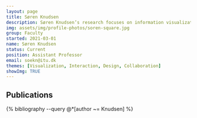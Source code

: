 ```yaml
---
layout: page
title: Søren Knudsen
description: Søren Knudsen’s research focuses on information visualization and human-computer interaction. He is interested in supporting people in understanding, making sense of, and discussing data in face-to-face and online contexts, for example supported by large or multiple displays and social media.
img: assets/img/profile-photos/soren-square.jpg
group: Faculty
started: 2021-03-01
name: Søren Knudsen
status: Current
position: Assistant Professor
email: soekn@itu.dk
themes: [Visualization, Interaction, Design, Collaboration]
showImg: TRUE
---
```


Publications
----------
<div class="publications">
  {% bibliography --query @*[author ~= Knudsen] %}
</div>
